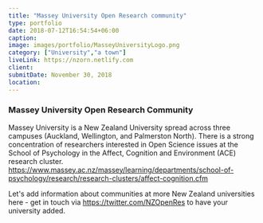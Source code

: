 ```yaml
---
title: "Massey University Open Research community"
type: portfolio
date: 2018-07-12T16:54:54+06:00
caption:
image: images/portfolio/MasseyUniversityLogo.png
category: ["University","a town"]
liveLink: https://nzorn.netlify.com
client: 
submitDate: November 30, 2018
location: 
---
```

### Massey University Open Research Community

Massey University is a New Zealand University spread across three campuses (Auckland, Wellington, and Palmerston North). There is a strong concentration of researchers interested in Open Science issues at the School of Psychology in the Affect, Cognition and Environment (ACE) research cluster. https://www.massey.ac.nz/massey/learning/departments/school-of-psychology/research/research-clusters/affect-cognition.cfm 

Let's add information about communities at more New Zealand universities here - get in touch via https://twitter.com/NZOpenRes to have your university added.
